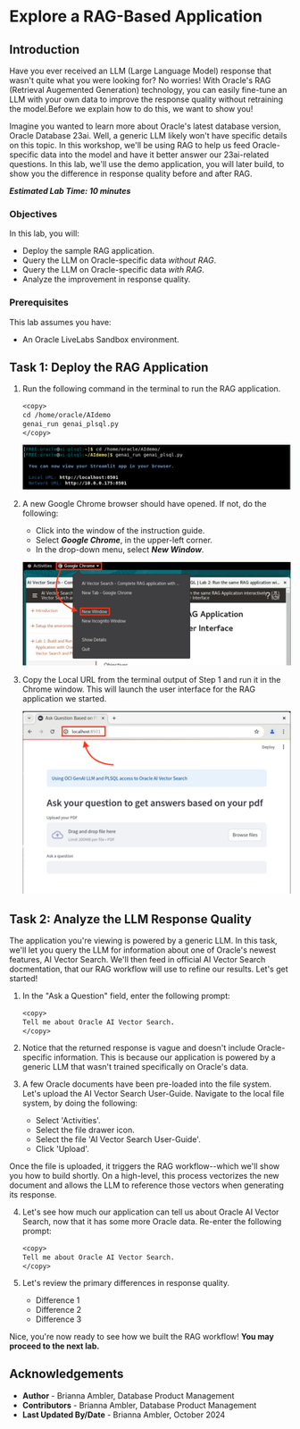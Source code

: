 # Explore a RAG-Based Application

## Introduction

Have you ever received an LLM (Large Language Model) response that wasn't quite what you were looking for? No worries! With Oracle's RAG (Retrieval Augemented Generation) technology, you can easily fine-tune an LLM with your own data to improve the response quality without retraining the model.Before we explain how to do this, we want to show you! 

Imagine you wanted to learn more about Oracle's latest database version, Oracle Database 23ai. Well, a generic LLM likely won't have specific details on this topic. In this workshop, we'll be using RAG to help us feed Oracle-specific data into the model and have it better answer our 23ai-related questions. In this lab, we'll use the demo application, you will later build, to show you the difference in response quality before and after RAG. 

**_Estimated Lab Time: 10 minutes_**

### **Objectives**

In this lab, you will:
* Deploy the sample RAG application.
* Query the LLM on Oracle-specific data _without RAG_.
* Query the LLM on Oracle-specific data _with RAG_.
* Analyze the improvement in response quality.


### **Prerequisites**

This lab assumes you have:
* An Oracle LiveLabs Sandbox environment.


## Task 1: Deploy the RAG Application

1. Run the following command in the terminal to run the RAG application.

    ```
    <copy>
    cd /home/oracle/AIdemo
    genai_run genai_plsql.py
    </copy>
    ```

    ![Run the RAG Application.](images/run-rag-app.png)

2. A new Google Chrome browser should have opened. If not, do the following:
    * Click into the window of the instruction guide.
    * Select **_Google Chrome_**, in the upper-left corner.
    * In the drop-down menu, select **_New Window_**.

    ![Open a new Google Chrome window.](images/open-new-chrome-window.png)

3. Copy the Local URL from the terminal output of Step 1 and run it in the Chrome window. This will launch the user interface for the RAG application we started.

    ![Launch the UI of the RAG app.](images/launch-rag-ui.png)

## Task 2: Analyze the LLM Response Quality

The application you're viewing is powered by a generic LLM. In this task, we'll let you query the LLM for information about one of Oracle's newest features, AI Vector Search. We'll then feed in official AI Vector Search docmentation, that our RAG workflow will use to refine our results. Let's get started! 

1. In the "Ask a Question" field, enter the following prompt:

    ```
    <copy>
    Tell me about Oracle AI Vector Search.
    </copy>
    ```

2. Notice that the returned response is vague and doesn't include Oracle-specific information. This is because our application is powered by a generic LLM that wasn't trained specifically on Oracle's data.

3. A few Oracle documents have been pre-loaded into the file system. Let's upload the AI Vector Search User-Guide. Navigate to the local file system, by doing the following:
    * Select 'Activities'.
    * Select the file drawer icon.
    * Select the file 'AI Vector Search User-Guide'.
    * Click 'Upload'.

Once the file is uploaded, it triggers the RAG workflow--which we'll show you how to build shortly. On a high-level, this process vectorizes the new document and allows the LLM to reference those vectors when generating its response. 

4. Let's see how much our application can tell us about Oracle AI Vector Search, now that it has some more Oracle data. Re-enter the following prompt:

    ```
    <copy>
    Tell me about Oracle AI Vector Search.
    </copy>
    ```

5. Let's review the primary differences in response quality.

    * Difference 1
    * Difference 2
    * Difference 3

Nice, you're now ready to see how we built the RAG workflow! **You may proceed to the next lab.**

## Acknowledgements
* **Author** - Brianna Ambler, Database Product Management
* **Contributors** -  Brianna Ambler, Database Product Management
* **Last Updated By/Date** - Brianna Ambler, October 2024
